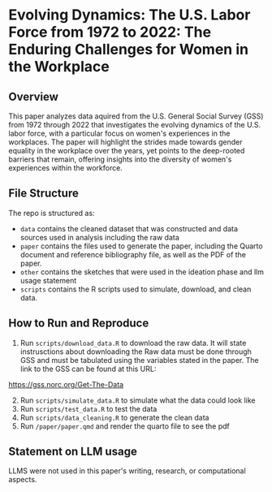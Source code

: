 # Evolving Dynamics: The U.S. Labor Force from 1972 to 2022: The Enduring Challenges for Women in the Workplace

## Overview

This paper analyzes data aquired from the U.S. General Social Survey (GSS) from 1972 through 2022
that investigates the evolving dynamics of the U.S. labor force, with a particular focus on women's experiences in the workplaces. The paper will highlight the strides made towards gender equality in the workplace over the years, yet points to the deep-rooted barriers that remain, offering insights into the diversity of women's experiences within the workforce.

## File Structure

The repo is structured as:

- `data` contains the cleaned dataset that was constructed and data sources used in analysis including the raw data
- `paper` contains the files used to generate the paper, including the Quarto document and reference bibliography file, as well as the PDF of the paper.
- `other` contains the sketches that were used in the ideation phase and llm usage statement
- `scripts` contains the R scripts used to simulate, download, and clean data.

## How to Run and Reproduce

1. Run `scripts/download_data.R` to download the raw data. It will state instrusctions about downloading the Raw data must be done through GSS and must be tabulated using the variables stated in the paper. The link to the GSS can be found at this URL:

https://gss.norc.org/Get-The-Data

2. Run `scripts/simulate_data.R` to simulate what the data could look like
3. Run `scripts/test_data.R` to test the data
4. Run `scripts/data_cleaning.R` to generate the clean data
5. Run `/paper/paper.qmd` and render the quarto file to see the pdf


## Statement on LLM usage

LLMS were not used in this paper's writing, research, or computational aspects.
